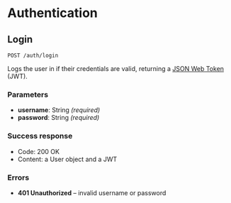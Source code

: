 # Authentication

## Login

```
POST /auth/login
```

Logs the user in if their credentials are valid, returning a [JSON Web Token](https://jwt.io) (JWT).

### Parameters

- **username**: String _(required)_
- **password**: String _(required)_
  
### Success response

- Code: 200 OK
- Content: a User object and a JWT
  
### Errors

- **401 Unauthorized** – invalid username or password